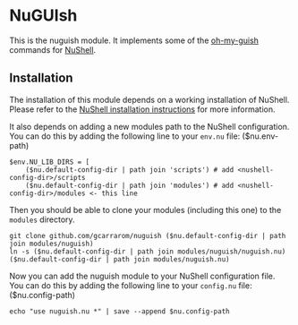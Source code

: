 # NuGUIsh

This is the nuguish module. It implements some of the [oh-my-guish](https://github.com/gcarrarom/oh-my-guish) commands for [NuShell](https://www.nushell.sh/).

## Installation

The installation of this module depends on a working installation of NuShell. Please refer to the [NuShell installation instructions](https://www.nushell.sh/install.html) for more information.

It also depends on adding a new modules path to the NuShell configuration. You can do this by adding the following line to your `env.nu` file: ($nu.env-path)

```shell
$env.NU_LIB_DIRS = [
    ($nu.default-config-dir | path join 'scripts') # add <nushell-config-dir>/scripts
    ($nu.default-config-dir | path join 'modules') # add <nushell-config-dir>/modules <- this line
```

Then you should be able to clone your modules (including this one) to the `modules` directory.

```shell
git clone github.com/gcarrarom/nuguish ($nu.default-config-dir | path join modules/nuguish)
ln -s ($nu.default-config-dir | path join modules/nuguish/nuguish.nu) ($nu.default-config-dir | path join modules/nuguish.nu)
```

Now you can add the nuguish module to your NuShell configuration file. You can do this by adding the following line to your `config.nu` file: ($nu.config-path)

```shell
echo "use nuguish.nu *" | save --append $nu.config-path
```
